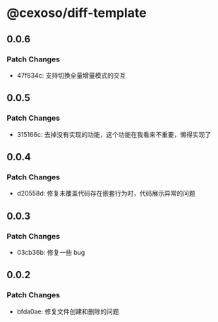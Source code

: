 # @cexoso/diff-template

## 0.0.6

### Patch Changes

- 47f834c: 支持切换全量增量模式的交互

## 0.0.5

### Patch Changes

- 315166c: 去掉没有实现的功能，这个功能在我看来不重要，懒得实现了

## 0.0.4

### Patch Changes

- d20558d: 修复未覆盖代码存在嵌套行为时，代码展示异常的问题

## 0.0.3

### Patch Changes

- 03cb36b: 修复一些 bug

## 0.0.2

### Patch Changes

- bfda0ae: 修复文件创建和删除的问题
